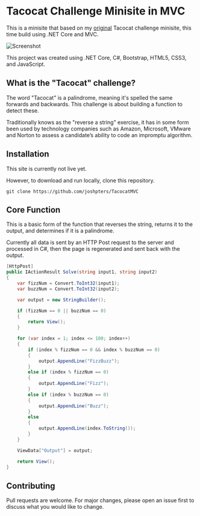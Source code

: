 # Tacocat Challenge Minisite in MVC

This is a minisite that based on my [original](https://github.com/joshpters/TacocaT) Tacocat challenge minisite, this time build using .NET Core and MVC.

![Screenshot](TacocatMVC/screenshot.PNG)

This project was created using .NET Core, C#, Bootstrap, HTML5, CSS3, and JavaScript.

## What is the "Tacocat" challenge?

The word "Tacocat" is a palindrome, meaning it's spelled the same forwards and backwards.
This challenge is about building a function to detect these.

Traditionally knows as the "reverse a string" exercise, it has in some form
been used by technology companies such as Amazon, Microsoft, VMware and Norton
to assess a candidate’s ability to code an impromptu algorithm.

## Installation

This site is currently not live yet.

However, to download and run locally, clone this repository.

``` sourceCode
git clone https://github.com/joshpters/TacocatMVC
```

## Core Function

This is a basic form of the function that reverses the string, returns it to the output, and determines if it is a palindrome.

Currently all data is sent by an HTTP Post request to the server and processed in C#, then the page is regenerated and sent back with the output.

```c#
[HttpPost]
public IActionResult Solve(string input1, string input2)
{
	var fizzNum = Convert.ToInt32(input1);
	var buzzNum = Convert.ToInt32(input2);

	var output = new StringBuilder();

	if (fizzNum == 0 || buzzNum == 0)
	{
		return View();
	}

	for (var index = 1; index <= 100; index++)
	{
		if (index % fizzNum == 0 && index % buzzNum == 0)
		{
			output.AppendLine("FizzBuzz");
		}
		else if (index % fizzNum == 0)
		{
			output.AppendLine("Fizz");
		}
		else if (index % buzzNum == 0)
		{
			output.AppendLine("Buzz");
		}
		else
		{
			output.AppendLine(index.ToString());
		}
	}

	ViewData["Output"] = output;

	return View();
}
```

## Contributing
Pull requests are welcome. For major changes, please open an issue first to discuss what you would like to change.
 
